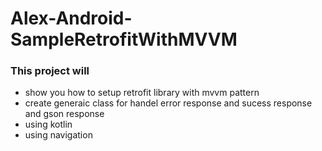 # Alex-Android-SampleRetrofitWithMVVM

### This project will
* show you how to setup retrofit library with mvvm pattern 
* create generaic class for handel error response and sucess response and gson response 
* using kotlin 
* using navigation

